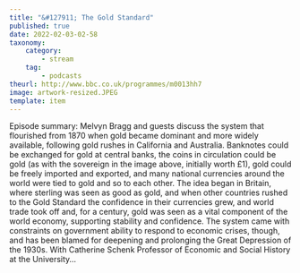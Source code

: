 ```yaml
---
title: "&#127911; The Gold Standard"
published: true
date: 2022-02-03-02-58
taxonomy:
    category:
        - stream
    tag:
        - podcasts
theurl: http://www.bbc.co.uk/programmes/m0013hh7
image: artwork-resized.JPEG
template: item
---
```


Episode summary: Melvyn Bragg and guests discuss the system that flourished from 1870 when gold became dominant and more widely available, following gold rushes in California and Australia. Banknotes could be exchanged for gold at central banks, the coins in circulation could be gold (as with the sovereign in the image above, initially worth &pound;1), gold could be freely imported and exported, and many national currencies around the world were tied to gold and so to each other. The idea began in Britain, where sterling was seen as good as gold, and when other countries rushed to the Gold Standard the confidence in their currencies grew, and world trade took off and, for a century, gold was seen as a vital component of the world economy, supporting stability and confidence. The system came with constraints on government ability to respond to economic crises, though, and has been blamed for deepening and prolonging the Great Depression of the 1930s. With Catherine Schenk Professor of Economic and Social History at the University&hellip;
